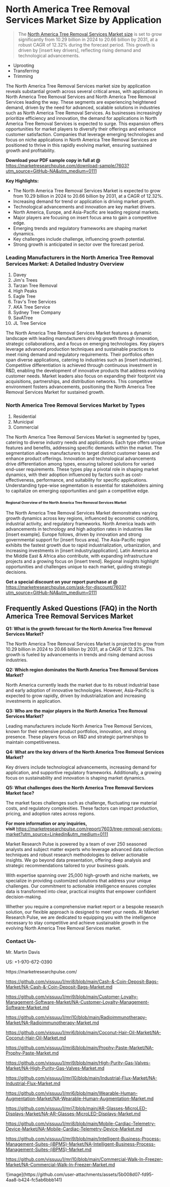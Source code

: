 <h1>North America Tree Removal Services Market&nbsp;Size by Application</h1><blockquote><p>The <a href="https://marketresearchpulse.com/download-sample/7603?utm_source=GitHub-NA&amp;utm_medium=0111">North America Tree Removal Services Market size</a> is set to grow significantly from 10.29 billion in 2024 to 20.66 billion by 2031, at a robust CAGR of 12.32% during the forecast period. This growth is driven by [insert key drivers], reflecting rising demand and technological advancements.</p></blockquote><ul><li>Uprooting<li> Transferring<li> Trimming</li></ul><p>The North America Tree Removal Services market size by application reveals substantial growth across several critical areas, with applications in North America Tree Removal Services and North America Tree Removal Services leading the way. These segments are experiencing heightened demand, driven by the need for advanced, scalable solutions in industries such as North America Tree Removal Services. As businesses increasingly prioritize efficiency and innovation, the demand for applications in North America Tree Removal Services is expected to surge. This expansion offers opportunities for market players to diversify their offerings and enhance customer satisfaction. Companies that leverage emerging technologies and focus on niche applications in North America Tree Removal Services are positioned to thrive in this rapidly evolving market, ensuring sustained growth and profitability.</p><p><strong>Download your PDF sample copy in full at @ </strong><a href="https://marketresearchpulse.com/download-sample/7603?utm_source=GitHub-NA&amp;utm_medium=0111">https://marketresearchpulse.com/download-sample/7603?utm_source=GitHub-NA&amp;utm_medium=0111</a></p><p><strong>Key Highlights: </strong></p><ul><li>The North America Tree Removal Services Market is expected to grow from 10.29 billion in 2024 to 20.66 billion by 2031, at a CAGR of 12.32%.</li><li>Increasing demand for trend or application is driving market growth.</li><li>Technological advancements and innovation are key market drivers.</li><li>North America, Europe, and Asia-Pacific are leading regional markets.</li><li>Major players are focusing on insert focus area to gain a competitive edge.</li><li>Emerging trends and regulatory frameworks are shaping market dynamics.</li><li>Key challenges include challenge, influencing growth potential.</li><li>Strong growth is anticipated in sector over the forecast period.</li></ul><h3>Leading Manufacturers in the North America Tree Removal Services Market: A Detailed Industry Overview</h3><ol><li>Davey</li><li>Jim's Trees</li><li>Tarzan Tree Removal</li><li>High Peaks</li><li>Eagle Tree</li><li>Trav's Tree Services</li><li>AKA Tree Service</li><li>Sydney Tree Company</li><li>SavATree</li><li>JL Tree Service</li></ol><div class="flex max-w-full flex-col flex-grow"><div class="min-h-8 text-message flex w-full flex-col items-end gap-2 whitespace-normal break-words [.text-message+&amp;]:mt-5" dir="auto" data-message-author-role="assistant" data-message-id="fd8432e4-4910-450d-b182-61b7bfb0a01f" data-message-model-slug="gpt-4o"><div class="flex w-full flex-col gap-1 empty:hidden first:pt-[3px]"><div class="markdown prose w-full break-words dark:prose-invert light"><p>The North America Tree Removal Services Market features a dynamic landscape with leading manufacturers driving growth through innovation, strategic collaborations, and a focus on emerging technologies. Key players leverage advanced production techniques and sustainable practices to meet rising demand and regulatory requirements. Their portfolios often span diverse applications, catering to industries such as [insert industries]. Competitive differentiation is achieved through continuous investment in R&amp;D, enabling the development of innovative products that address evolving customer needs. Market leaders also focus on expanding their footprint via acquisitions, partnerships, and distribution networks. This competitive environment fosters advancements, positioning the North America Tree Removal Services Market for sustained growth.</p></div></div></div></div><h3>North America Tree Removal Services Market by Types</h3><ol><li>Residential<li> Municipal<li> Commercial</li></ol><div class="flex max-w-full flex-col flex-grow"><div class="min-h-8 text-message flex w-full flex-col items-end gap-2 whitespace-normal break-words [.text-message+&amp;]:mt-5" dir="auto" data-message-author-role="assistant" data-message-id="084470be-0bb7-4664-bddf-5156b4f41249" data-message-model-slug="gpt-4o-mini"><div class="flex w-full flex-col gap-1 empty:hidden first:pt-[3px]"><div class="markdown prose w-full break-words dark:prose-invert light"><p>The North America Tree Removal Services Market is segmented by types, catering to diverse industry needs and applications. Each type offers unique features and benefits, addressing specific demands within the market. The segmentation allows manufacturers to target distinct customer bases and enhance product offerings. Innovation and technological advancements drive differentiation among types, ensuring tailored solutions for varied end-user requirements. These types play a pivotal role in shaping market dynamics, with their adoption influenced by factors such as cost-effectiveness, performance, and suitability for specific applications. Understanding type-wise segmentation is essential for stakeholders aiming to capitalize on emerging opportunities and gain a competitive edge.</p></div></div></div></div><h3><span style="font-size: 11px;">Regional Overview of the North America Tree Removal Services Market</span></h3><div class="flex max-w-full flex-col flex-grow"><div class="min-h-8 text-message flex w-full flex-col items-end gap-2 whitespace-normal break-words [.text-message+&amp;]:mt-5" dir="auto" data-message-author-role="assistant" data-message-id="e9038762-ce64-4e30-91c9-9bd413514231" data-message-model-slug="gpt-4o-mini"><div class="flex w-full flex-col gap-1 empty:hidden first:pt-[3px]"><div class="markdown prose w-full break-words dark:prose-invert light"><p>The North America Tree Removal Services Market demonstrates varying growth dynamics across key regions, influenced by economic conditions, industrial activity, and regulatory frameworks. North America leads with advancements in technology and high adoption rates in industries like [insert example]. Europe follows, driven by innovation and strong governmental support for [insert focus area]. The Asia-Pacific region exhibits the fastest growth due to rapid industrialization, urbanization, and increasing investments in [insert industry/application]. Latin America and the Middle East &amp; Africa also contribute, with expanding infrastructure projects and a growing focus on [insert trend]. Regional insights highlight opportunities and challenges unique to each market, guiding strategic decisions.</p></div></div></div></div><p><strong>Get a special discount on your report purchase at @ </strong><a href="https://marketresearchpulse.com/ask-for-discount/7603?utm_source=GitHub-NA&amp;utm_medium=0111">https://marketresearchpulse.com/ask-for-discount/7603?utm_source=GitHub-NA&amp;utm_medium=0111</a></p><h2>Frequently Asked Questions (FAQ) in the North America Tree Removal Services Market</h2><p><strong>Q1: What is the growth forecast for the North America Tree Removal Services Market?</strong></p><p>The North America Tree Removal Services Market is projected to grow from 10.29 billion in 2024 to 20.66 billion by 2031, at a CAGR of 12.32%. This growth is fueled by advancements in trends and rising demand across industries.</p><p><strong>Q2: Which region dominates the North America Tree Removal Services Market?</strong></p><p>North America currently leads the market due to its robust industrial base and early adoption of innovative technologies. However, Asia-Pacific is expected to grow rapidly, driven by industrialization and increasing investments in application.</p><p><strong>Q3: Who are the major players in the North America Tree Removal Services Market?</strong></p><p>Leading manufacturers include North America Tree Removal Services, known for their extensive product portfolios, innovation, and strong presence. These players focus on R&amp;D and strategic partnerships to maintain competitiveness.</p><p><strong>Q4: What are the key drivers of the North America Tree Removal Services Market?</strong></p><p>Key drivers include technological advancements, increasing demand for application, and supportive regulatory frameworks. Additionally, a growing focus on sustainability and innovation is shaping market dynamics.</p><p><strong>Q5: What challenges does the North America Tree Removal Services Market face?</strong></p><p>The market faces challenges such as challenge, fluctuating raw material costs, and regulatory complexities. These factors can impact production, pricing, and adoption rates across regions.</p><p><strong>For more information or any inquiries, visit&nbsp;</strong><a href="https://marketresearchpulse.com/report/7603/tree-removal-services-market?utm_source=Linkedin&utm_medium=0111">https://marketresearchpulse.com/report/7603/tree-removal-services-market?utm_source=Linkedin&utm_medium=0111</a></p><p>Market Research Pulse is powered by a team of over 250 seasoned analysts and subject matter experts who leverage advanced data collection techniques and robust research methodologies to deliver actionable insights. We go beyond data presentation, offering deep analysis and strategic recommendations tailored to your business goals.</p><p>With expertise spanning over 25,000 high-growth and niche markets, we specialize in providing customized solutions that address your unique challenges. Our commitment to actionable intelligence ensures complex data is transformed into clear, practical insights that empower confident decision-making.</p><p>Whether you require a comprehensive market report or a bespoke research solution, our flexible approach is designed to meet your needs. At Market Research Pulse, we are dedicated to equipping you with the intelligence necessary to stay competitive and achieve sustainable growth in the evolving North America Tree Removal Services market.</p><h3><strong>Contact Us-</strong></h3><p>Mr. Martin Davis</p><p>US: +1-970-672-0390</p><p>https://marketresearchpulse.com/</p><p><a href="https://github.com/vissuuu1/mri8/blob/main/Cash-&-Coin-Deposit-Bags-Market/NA-Cash-&-Coin-Deposit-Bags-Market.md">https://github.com/vissuuu1/mri8/blob/main/Cash-&-Coin-Deposit-Bags-Market/NA-Cash-&-Coin-Deposit-Bags-Market.md</a></p><p><a href="https://github.com/vissuuu1/mri9/blob/main/Customer-Loyalty-Management-Software-Market/NA-Customer-Loyalty-Management-Software-Market.md">https://github.com/vissuuu1/mri9/blob/main/Customer-Loyalty-Management-Software-Market/NA-Customer-Loyalty-Management-Software-Market.md</a></p><p><a href="https://github.com/vissuuu1/mri10/blob/main/Radioimmunotherapy-Market/NA-Radioimmunotherapy-Market.md">https://github.com/vissuuu1/mri10/blob/main/Radioimmunotherapy-Market/NA-Radioimmunotherapy-Market.md</a></p><p><a href="https://github.com/vissuuu1/mri6/blob/main/Coconut-Hair-Oil-Market/NA-Coconut-Hair-Oil-Market.md">https://github.com/vissuuu1/mri6/blob/main/Coconut-Hair-Oil-Market/NA-Coconut-Hair-Oil-Market.md</a></p><p><a href="https://github.com/vissuuu1/mri8/blob/main/Prophy-Paste-Market/NA-Prophy-Paste-Market.md">https://github.com/vissuuu1/mri8/blob/main/Prophy-Paste-Market/NA-Prophy-Paste-Market.md</a></p><p><a href="https://github.com/vissuuu1/mri9/blob/main/High-Purity-Gas-Valves-Market/NA-High-Purity-Gas-Valves-Market.md">https://github.com/vissuuu1/mri9/blob/main/High-Purity-Gas-Valves-Market/NA-High-Purity-Gas-Valves-Market.md</a></p><p><a href="https://github.com/vissuuu1/mri10/blob/main/Industrial-Flux-Market/NA-Industrial-Flux-Market.md">https://github.com/vissuuu1/mri10/blob/main/Industrial-Flux-Market/NA-Industrial-Flux-Market.md</a></p><p><a href="https://github.com/vissuuu1/mri6/blob/main/Wearable-Human-Augmentation-Market/NA-Wearable-Human-Augmentation-Market.md">https://github.com/vissuuu1/mri6/blob/main/Wearable-Human-Augmentation-Market/NA-Wearable-Human-Augmentation-Market.md</a></p><p><a href="https://github.com/vissuuu1/mri7/blob/main/AR-Glasses-MicroLED-Displays-Market/NA-AR-Glasses-MicroLED-Displays-Market.md">https://github.com/vissuuu1/mri7/blob/main/AR-Glasses-MicroLED-Displays-Market/NA-AR-Glasses-MicroLED-Displays-Market.md</a></p><p><a href="https://github.com/vissuuu1/mri8/blob/main/Mobile-Cardiac-Telemetry-Device-Market/NA-Mobile-Cardiac-Telemetry-Device-Market.md">https://github.com/vissuuu1/mri8/blob/main/Mobile-Cardiac-Telemetry-Device-Market/NA-Mobile-Cardiac-Telemetry-Device-Market.md</a></p><p><a href="https://github.com/vissuuu1/mri9/blob/main/Intelligent-Business-Process-Management-Suites-(iBPMS)-Market/NA-Intelligent-Business-Process-Management-Suites-(iBPMS)-Market.md">https://github.com/vissuuu1/mri9/blob/main/Intelligent-Business-Process-Management-Suites-(iBPMS)-Market/NA-Intelligent-Business-Process-Management-Suites-(iBPMS)-Market.md</a></p><p><a href="https://github.com/vissuuu1/mri10/blob/main/Commercial-Walk-In-Freezer-Market/NA-Commercial-Walk-In-Freezer-Market.md">https://github.com/vissuuu1/mri10/blob/main/Commercial-Walk-In-Freezer-Market/NA-Commercial-Walk-In-Freezer-Market.md</a></p>
![image](https://github.com/user-attachments/assets/5b008d07-fd95-4aa8-b424-fc5ab6bbb141)
